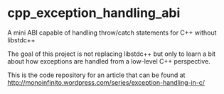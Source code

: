cpp_exception_handling_abi
==========================

A mini ABI capable of handling throw/catch statements for C++ without libstdc++

The goal of this project is not replacing libstdc++ but only to learn a bit about how exceptions are handled from a low-level C++ perspective.

This is the code repository for an article that can be found at http://monoinfinito.wordpress.com/series/exception-handling-in-c/


